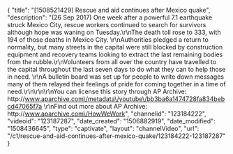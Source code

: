 {
    "title": "[1508521429] Rescue and aid continues after Mexico quake",
    "description": "(26 Sep 2017) One week after a powerful 7.1 earthquake struck Mexico City, rescue workers continued to search for survivors although hope was waning on Tuesday.\r\nThe death toll rose to 333, with 194 of those deaths in Mexico City. \r\nAuthorities pledged a return to normality, but many streets in the capital were still blocked by construction equipment and recovery teams looking to extract the last remaining bodies from the rubble.\r\nVolunteers from all over the country have travelled to the capital throughout the last seven days to do what they can to help those in need. \r\nA bulletin board was set up for people to write down messages many of them relayed their feelings of pride for coming together in a time of need.\r\n\r\n\r\nYou can license this story through AP Archive: http:\/\/www.aparchive.com\/metadata\/youtube\/bb3ba6a1474728fa834bebcd47065f7a \r\nFind out more about AP Archive: http:\/\/www.aparchive.com\/HowWeWork",
    "channelid": "123184222",
    "videoid": "123187287",
    "date_created": "1506882919",
    "date_modified": "1508436645",
    "type": "captivate",
    "layout": "channelVideo",
    "url": "\/c1\/rescue-and-aid-continues-after-mexico-quake\/123184222-123187287"
}
